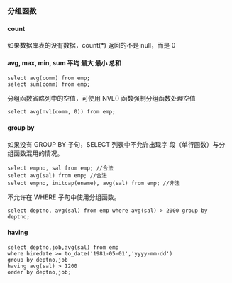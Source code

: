 ### 分组函数
#### count
如果数据库表的没有数据，count(*) 返回的不是 null，而是 0 
#### avg, max, min, sum 平均 最大 最小 总和
```
select avg(comm) from emp; 
select sum(comm) from emp;
```

分组函数省略列中的空值，可使用 NVL() 函数强制分组函数处理空值 
```
select avg(nvl(comm, 0)) from emp; 
```

#### group by 
如果没有 GROUP BY 子句，SELECT 列表中不允许出现字 段（单行函数）与分组函数混用的情况。 
```
select empno, sal from emp; //合法 
select avg(sal) from emp; //合法 
select empno, initcap(ename), avg(sal) from emp; //非法 
```

不允许在 WHERE 子句中使用分组函数。 
```
select deptno, avg(sal) from emp where avg(sal) > 2000 group by deptno; 
```

#### having
```
select deptno,job,avg(sal) from emp 
where hiredate >= to_date('1981-05-01','yyyy-mm-dd')
group by deptno,job
having avg(sal) > 1200
order by deptno,job;
```
